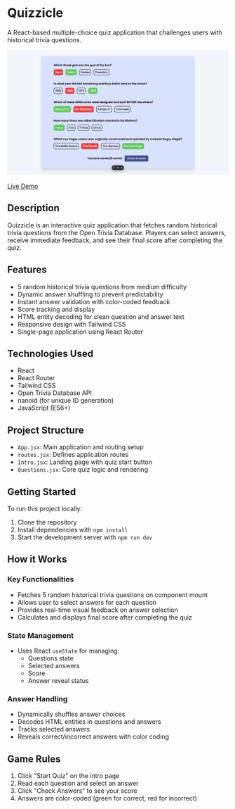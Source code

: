 # Quizzicle

A React-based multiple-choice quiz application that challenges users with historical trivia questions.

![Quizzicle Screenshot](/public/images/quizzicle_screenshot.png)

[Live Demo](your-live-demo-url-here)

## Description

Quizzicle is an interactive quiz application that fetches random historical trivia questions from the Open Trivia Database. Players can select answers, receive immediate feedback, and see their final score after completing the quiz.

## Features

- 5 random historical trivia questions from medium difficulty
- Dynamic answer shuffling to prevent predictability
- Instant answer validation with color-coded feedback
- Score tracking and display
- HTML entity decoding for clean question and answer text
- Responsive design with Tailwind CSS
- Single-page application using React Router

## Technologies Used

- React
- React Router
- Tailwind CSS
- Open Trivia Database API
- nanoid (for unique ID generation)
- JavaScript (ES6+)

## Project Structure

- `App.jsx`: Main application and routing setup
- `routes.jsx`: Defines application routes
- `Intro.jsx`: Landing page with quiz start button
- `Questions.jsx`: Core quiz logic and rendering

## Getting Started

To run this project locally:

1. Clone the repository
2. Install dependencies with `npm install`
3. Start the development server with `npm run dev`

## How it Works

### Key Functionalities

- Fetches 5 random historical trivia questions on component mount
- Allows user to select answers for each question
- Provides real-time visual feedback on answer selection
- Calculates and displays final score after completing the quiz

### State Management

- Uses React `useState` for managing:
  - Questions state
  - Selected answers
  - Score
  - Answer reveal status

### Answer Handling

- Dynamically shuffles answer choices
- Decodes HTML entities in questions and answers
- Tracks selected answers
- Reveals correct/incorrect answers with color coding

## Game Rules

1. Click "Start Quiz" on the intro page
2. Read each question and select an answer
3. Click "Check Answers" to see your score
4. Answers are color-coded (green for correct, red for incorrect)

